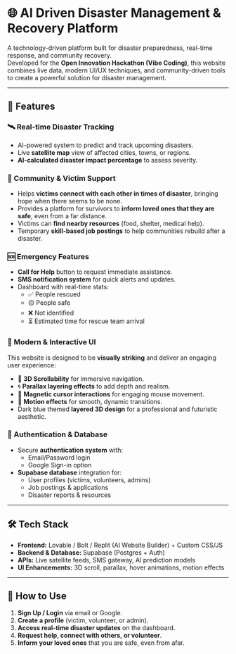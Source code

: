 # 🌐 AI Driven Disaster Management & Recovery Platform

A technology-driven platform built for disaster preparedness, real-time response, and community recovery.  
Developed for the **Open Innovation Hackathon (Vibe Coding)**, this website combines live data, modern UI/UX techniques, and community-driven tools to create a powerful solution for disaster management.

---

## 🚀 Features

### 🛰️ Real-time Disaster Tracking
- AI-powered system to predict and track upcoming disasters.
- Live **satellite map** view of affected cities, towns, or regions.
- **AI-calculated disaster impact percentage** to assess severity.

### 👥 Community & Victim Support
- Helps **victims connect with each other in times of disaster**, bringing hope when there seems to be none.  
- Provides a platform for survivors to **inform loved ones that they are safe**, even from a far distance.  
- Victims can **find nearby resources** (food, shelter, medical help).  
- Temporary **skill-based job postings** to help communities rebuild after a disaster.  

### 🆘 Emergency Features
- **Call for Help** button to request immediate assistance.  
- **SMS notification system** for quick alerts and updates.  
- Dashboard with real-time stats:
  - ✅ People rescued  
  - 🟡 People safe  
  - ❌ Not identified  
  - ⏳ Estimated time for rescue team arrival  

### 🎨 Modern & Interactive UI
This website is designed to be **visually striking** and deliver an engaging user experience:  
- 🌌 **3D Scrollability** for immersive navigation.  
- 🌀 **Parallax layering effects** to add depth and realism.  
- 🎯 **Magnetic cursor interactions** for engaging mouse movement.  
- 🎥 **Motion effects** for smooth, dynamic transitions.  
- Dark blue themed **layered 3D design** for a professional and futuristic aesthetic.  

### 🔐 Authentication & Database
- Secure **authentication system** with:
  - Email/Password login  
  - Google Sign-in option  
- **Supabase database** integration for:
  - User profiles (victims, volunteers, admins)  
  - Job postings & applications  
  - Disaster reports & resources  

---

## 🛠️ Tech Stack
- **Frontend:** Lovable / Bolt / Replit (AI Website Builder) + Custom CSS/JS  
- **Backend & Database:** Supabase (Postgres + Auth)  
- **APIs:** Live satellite feeds, SMS gateway, AI prediction models  
- **UI Enhancements:** 3D scroll, parallax, hover animations, motion effects  

---

## 📌 How to Use
1. **Sign Up / Login** via email or Google.  
2. **Create a profile** (victim, volunteer, or admin).  
3. **Access real-time disaster updates** on the dashboard.  
4. **Request help, connect with others, or volunteer**.  
5. **Inform your loved ones** that you are safe, even from afar.  


